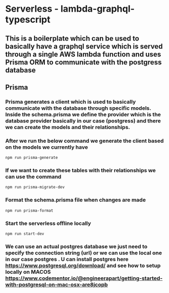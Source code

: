 # Serverless - lambda-graphql-typescript

## This is a boilerplate which can be used to basically have a graphql service which is served through a single AWS lambda function and uses Prisma ORM to communicate with the postgress database

## Prisma

### Prisma generates a client which is used to basically communicate with the database through specific models. Inside the schema.prisma we define the provider which is the database provider basically in our case (postgress) and there we can create the models and their relationships.

### After we run the below command we generate the client based on the models we currently have

```
npm run prisma-generate
```

### If we want to create these tables with their relationships we can use the command

```
npm run prisma-migrate-dev
```

### Format the schema.prisma file when changes are made

```
npm run prisma-format
```

### Start the serverless offline locally

```
npm run start-dev
```

### We can use an actual postgres database we just need to specify the connection string (url) or we can use the local one in our case postgres . U can install postgres here https://www.postgresql.org/download/ and see how to setup locally on MACOS https://www.codementor.io/@engineerapart/getting-started-with-postgresql-on-mac-osx-are8jcopb
